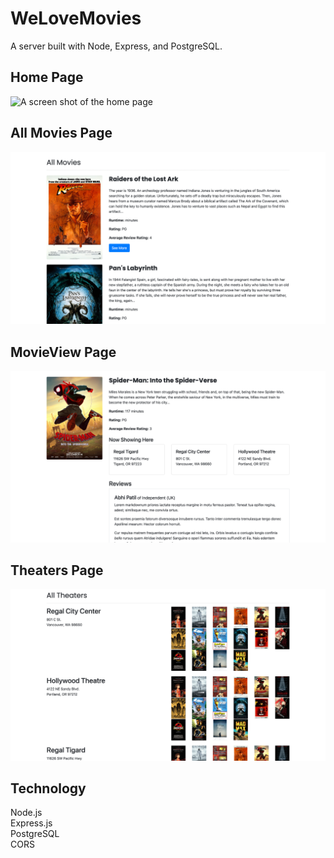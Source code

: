 # WeLoveMovies

A server built with Node, Express, and PostgreSQL. 

## Home Page
![A screen shot of the home page](/images/home.png)

## All Movies Page
![A screen shot of the All Movies Page](/images/allMovies.png)

## MovieView Page
![A screen shot of the Movie View Page](/images/movieView.png)

## Theaters Page
![A screen shot of the Theaters Page](/images/theaters.png)

## Technology

Node.js  
Express.js  
PostgreSQL  
CORS
